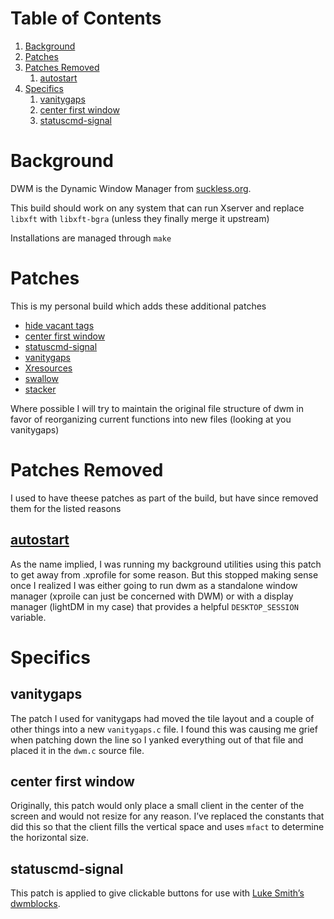 
# Table of Contents

1.  [Background](#org481aaec)
2.  [Patches](#orgf27d0fc)
3.  [Patches Removed](#orgf428b0a)
    1.  [autostart](#org6e42ba5)
4.  [Specifics](#org779de31)
    1.  [vanitygaps](#org8e3cc54)
    2.  [center first window](#orgb736bf5)
    3.  [statuscmd-signal](#orgd46ba99)



<a id="org481aaec"></a>

# Background

DWM is the Dynamic Window Manager from [suckless.org](https://dwm.suckless.org/).

This build should work on any system that can run Xserver and replace `libxft` with `libxft-bgra` (unless they finally merge it upstream)

Installations are managed through `make`


<a id="orgf27d0fc"></a>

# Patches

This is my personal build which adds these additional patches

-   [hide vacant tags](https://dwm.suckless.org/patches/hide_vacant_tags/)
-   [center first window](https://dwm.suckless.org/patches/center_first_window/)
-   [statuscmd-signal](https://dwm.suckless.org/patches/statuscmd/)
-   [vanitygaps](https://dwm.suckless.org/patches/vanitygaps/)
-   [Xresources](https://dwm.suckless.org/patches/xresources/)
-   [swallow](https://dwm.suckless.org/patches/swallow/)
-   [stacker](http:s//dwm.suckless.org/patches/stacker/)

Where possible I will try to maintain the original file structure of dwm in favor of reorganizing current functions into new files (looking at you vanitygaps)


<a id="orgf428b0a"></a>

# Patches Removed

I used to have theese patches as part of the build, but have since removed them for the listed reasons


<a id="org6e42ba5"></a>

## [autostart](https://dwm.suckless.org/patches/autostart/)

As the name implied, I was running my background utilities using this patch to get away from .xprofile for some reason. But this stopped making sense once I realized I was either going to run dwm as a standalone window manager (xproile can just be concerned with DWM) or with a display manager (lightDM in my case) that provides a helpful `DESKTOP_SESSION` variable.


<a id="org779de31"></a>

# Specifics


<a id="org8e3cc54"></a>

## vanitygaps

The patch I used for vanitygaps had moved the tile layout and a couple of other things into a new `vanitygaps.c` file. I found this was causing me grief when patching down the line so I yanked everything out of that file and placed it in the `dwm.c` source file.


<a id="orgb736bf5"></a>

## center first window

Originally, this patch would only place a small client in the center of the screen and would not resize for any reason. I&rsquo;ve replaced the constants that did this so that the client fills the vertical space and uses `mfact` to determine the horizontal size.


<a id="orgd46ba99"></a>

## statuscmd-signal

This patch is applied to give clickable buttons for use with [Luke Smith&rsquo;s dwmblocks](https://github.com/lukesmithxyz/dwmblocks).

